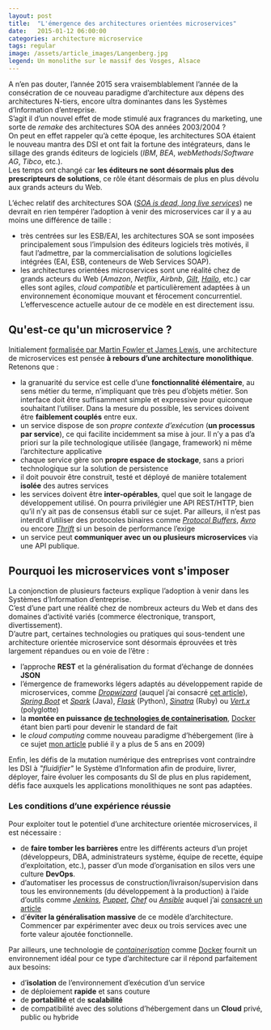 ```yaml
---
layout: post
title:  "L'émergence des architectures orientées microservices"
date:   2015-01-12 06:00:00
categories: architecture microservice
tags: regular
image: /assets/article_images/Langenberg.jpg
legend: Un monolithe sur le massif des Vosges, Alsace
---
```

A n’en pas douter, l’année 2015 sera vraisemblablement l’année de la consécration de ce nouveau paradigme d’architecture aux dépens des architectures N-tiers, encore ultra dominantes dans les Systèmes d’Information d’entreprise.<br />
S’agit il d’un nouvel effet de mode stimulé aux fragrances du marketing, une sorte de *remake* des architectures SOA des années 2003/2004 ?<br />
On peut en effet rappeler qu’à cette époque, les architectures SOA étaient le nouveau mantra des DSI et ont fait la fortune des intégrateurs, dans le sillage des grands éditeurs de logiciels (*IBM*, *BEA*, *webMethods*/*Software AG*, *Tibco*, etc.).<br />
Les temps ont changé car **les éditeurs ne sont désormais plus des prescripteurs de solutions**, ce rôle étant désormais de plus en plus dévolu aux grands acteurs du Web.

L’échec relatif des architectures SOA ([*SOA is dead, long live services*](http://apsblog.burtongroup.com/2009/01/soa-is-dead-long-live-services.html)) ne devrait en rien tempérer l’adoption à venir des microservices car il y a au moins une différence de taille :

- très centrées sur les ESB/EAI, les architectures SOA se sont imposées principalement sous l’impulsion des éditeurs logiciels très motivés, il faut l’admettre, par la commercialisation de solutions logicielles intégrées (EAI, ESB, conteneurs de Web Services SOAP).
- les architectures orientées microservices sont une réalité chez de grands acteurs du Web (*Amazon*, *Netflix*, *Airbnb*, [*Gilt*](http://www.gilt.com/), [*Hailo*](https://www.hailoapp.com/fr/), etc.) car elles sont agiles, *cloud compatible* et particulièrement adaptées à un environnement économique mouvant et férocement concurrentiel. L’effervescence actuelle autour de ce modèle en est directement issu.

## Qu'est-ce qu'un microservice ?
Initialement [formalisée par Martin Fowler et James Lewis](http://martinfowler.com/articles/microservices.html), une architecture de microservices est pensée **à rebours d’une architecture monolithique**.<br />
Retenons que :

- la granuarité du service est celle d’une **fonctionnalité élémentaire**, au sens métier du terme, n’impliquant que très peu d’objets métier. Son interface doit être suffisamment simple et expressive pour quiconque souhaitant l’utiliser. Dans la mesure du possible, les services doivent être **faiblement couplés** entre eux.
- un service dispose de son *propre contexte d’exécution* (**un processus par service**), ce qui facilite incidemment sa mise à jour. Il n’y a pas d’a priori sur la pile technologique utilisée (langage, framework) ni même l’architecture applicative
- chaque service gère son **propre espace de stockage**, sans a priori technologique sur la solution de persistence
- il doit pouvoir être construit, testé et déployé de manière totalement **isolée** des autres services
- les services doivent être **inter-opérables**, quel que soit le langage de développement utilisé. On pourra privilégier une API REST/HTTP, bien qu’il n’y ait pas de consensus établi sur ce sujet. Par ailleurs, il n’est pas interdit d’utiliser des protocoles binaires comme [*Protocol Buffers*](https://code.google.com/p/protobuf/), [*Avro*](http://avro.apache.org/) ou encore [*Thrift*](https://thrift.apache.org/) si un besoin de performance l’exige
- un service peut **communiquer avec un ou plusieurs microservices** via une API publique.

## Pourquoi les microservices vont s'imposer
La conjonction de plusieurs facteurs explique l’adoption à venir dans les Systèmes d’Information d’entreprise.<br />
C’est d’une part une réalité chez de nombreux acteurs du Web et dans des domaines d’activité variés (commerce électronique, transport, divertissement).<br />
D’autre part, certaines technologies ou pratiques qui sous-tendent une architecture orientée microservice sont désormais éprouvées et très largement répandues ou en voie de l’être :

- l’approche **REST** et la généralisation du format d’échange de données **JSON**
- l’émergence de frameworks légers adaptés au développement rapide de microservices, comme [*Dropwizard*](http://dropwizard.io/) (auquel j’ai consacré [cet article](/microservice/dropwizard/java/2015/01/16/presentation-dropwizard.html)), [*Spring Boot*](http://projects.spring.io/spring-boot/) et [*Spark*](http://sparkjava.com/) (Java), [*Flask*](http://flask.pocoo.org/) (Python), [*Sinatra*](http://www.sinatrarb.com/) (Ruby) ou [*Vert.x*](http://vertx.io/) (polyglotte)
- la **montée en puissance** [**de technologies de containerisation**](https://linuxcontainers.org/), [Docker](https://www.docker.com/) étant bien parti pour devenir le standard de fait
- le *cloud computing* comme nouveau paradigme d’hébergement (lire à ce sujet [mon article](http://blog.inovia-conseil.fr/?p=45) publié il y a plus de 5 ans en 2009)

Enfin, les défis de la mutation numérique des entreprises vont contraindre les DSI à *"fluidifier"* le Système d’Information afin de produire, livrer, déployer, faire évoluer les composants du SI de plus en plus rapidement, défis face auxquels les applications monolithiques ne sont pas adaptées.

### Les conditions d’une expérience réussie
Pour exploiter tout le potentiel d’une architecture orientée microservices, il est nécessaire :

- de **faire tomber les barrières** entre les différents acteurs d’un projet (développeurs, DBA, administrateurs système, équipe de recette, équipe d’exploitation, etc.), passer d’un mode d’organisation en silos vers une culture **DevOps**.
- d’automatiser les processus de construction/livraison/supervision dans tous les environnements (du développement à la production) à l’aide d’outils comme [*Jenkins*](http://jenkins-ci.org/), [*Puppet*](http://puppetlabs.com/), [*Chef*](https://www.chef.io/chef/) ou [*Ansible*](http://www.ansible.com/) auquel j’ai [consacré un article](/microservice/ansible/docker/2015/02/01/ansible-docker.html)
- d’**éviter la généralisation massive** de ce modèle d’architecture. Commencer par expérimenter avec deux ou trois services avec une forte valeur ajoutée fonctionnelle.

Par ailleurs, une technologie de [*containerisation*](https://linuxcontainers.org/) comme [Docker](https://www.docker.com/) fournit un environnement idéal pour ce type d’architecture car il répond parfaitement aux besoins:

- d’**isolation** de l’environnement d’exécution d’un service
- de déploiement **rapide** et sans couture
- de **portabilité** et de **scalabilité**
- de compatibilité avec des solutions d’hébergement dans un **Cloud** privé, public ou hybride

[jekyll]:      http://jekyllrb.com
[jekyll-gh]:   https://github.com/jekyll/jekyll
[jekyll-help]: https://github.com/jekyll/jekyll-help
